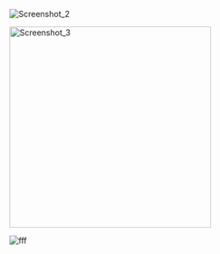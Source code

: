 ![Screenshot_2](https://github.com/offpic/SSD2119-GPIO-HIGH-SPEED-STM32/assets/31142397/087bfb81-db27-4c95-82c8-d0dfd2a87dce)

<img width="356" alt="Screenshot_3" src="https://github.com/offpic/SSD2119-GPIO-HIGH-SPEED-STM32/assets/31142397/bb5a6d9a-1b33-48d9-a1db-59722dd92163">

![fff](https://github.com/offpic/SSD2119-GPIO-HIGH-SPEED-STM32/assets/31142397/f0d6aeaf-777d-4029-be20-70653e97447b)
